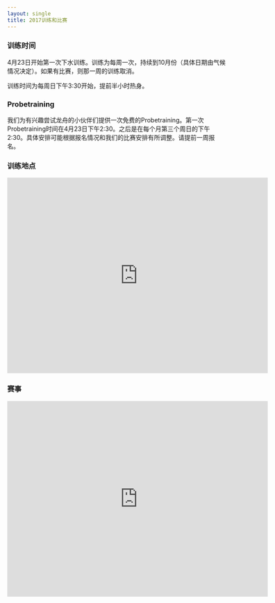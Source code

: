 ```yaml
---
layout: single
title: 2017训练和比赛
---
```



### 训练时间

4月23日开始第一次下水训练。训练为每周一次，持续到10月份（具体日期由气候情况决定）。如果有比赛，则那一周的训练取消。

训练时间为每周日下午3:30开始，提前半小时热身。

### Probetraining

我们为有兴趣尝试龙舟的小伙伴们提供一次免费的Probetraining。第一次Probetraining时间在4月23日下午2:30。之后是在每个月第三个周日的下午2:30。具体安排可能根据报名情况和我们的比赛安排有所调整。请提前一周报名。

### 训练地点

<p><iframe style="border: 0;" src="https://www.google.com/maps/embed?pb=!1m18!1m12!1m3!1d5118.440733129304!2d8.664688772971859!3d50.100882124022974!2m3!1f0!2f0!3f0!3m2!1i1024!2i768!4f13.1!3m3!1m2!1s0x47bd0c06c771f1d7%3A0xba8542503b7ecfc0!2sSchaumainkai+90%2C+60596+Frankfurt+am+Main!5e0!3m2!1sen!2sde!4v1488739824746" width="600" height="450" frameborder="0" allowfullscreen=""></iframe></p>


### 赛事

<p><iframe style="border: 0;" src="https://calendar.google.com/calendar/embed?src=mainloong.council%40gmail.com&amp;ctz=Europe/Berlin" width="600" height="450" frameborder="0" scrolling="no"></iframe></p>
